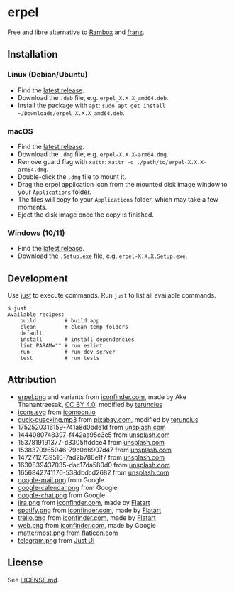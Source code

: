 # erpel

Free and libre alternative to [Rambox](https://rambox.app/) and [franz](https://meetfranz.com/).

## Installation

### Linux (Debian/Ubuntu)

- Find the [latest release](https://github.com/teruncius/erpel/releases).
- Download the `.deb` file, e.g. `erpel_X.X.X_amd64.deb`.
- Install the package with `apt`: `sudo apt get install ~/Downloads/erpel_X.X.X_amd64.deb`.

### macOS

- Find the [latest release](https://github.com/teruncius/erpel/releases).
- Download the `.dmg` file, e.g. `erpel-X.X.X-arm64.dmg`.
- Remove guard flag with `xattr`: `xattr -c ./path/to/erpel-X.X.X-arm64.dmg`.
- Double-click the `.dmg` file to mount it.
- Drag the erpel application icon from the mounted disk image window to your `Applications` folder.
- The files will copy to your `Applications` folder, which may take a few moments.
- Eject the disk image once the copy is finished.

### Windows (10/11)

- Find the [latest release](https://github.com/teruncius/erpel/releases).
- Download the `.Setup.exe` file, e.g. `erpel-X.X.X.Setup.exe`.

## Development

Use [just](https://github.com/casey/just) to execute commands. Run `just` to list all available commands.

```shell
$ just
Available recipes:
    build         # build app
    clean         # clean temp folders
    default
    install       # install dependencies
    lint PARAM="" # run eslint
    run           # run dev server
    test          # run tests
```

## Attribution

- [erpel.png](resources/erpel.png) and variants from [iconfinder.com](https://www.iconfinder.com/iconsets/farmhouse-2), made by Ake Thanantreesak, [CC BY 4.0](https://creativecommons.org/licenses/by/4.0/), modified by [teruncius](https://github.com/teruncius) 
- [icons.svg](./resources/icons.svg) from [icomoon.io](https://icomoon.io/app/#/select)
- [duck-quacking.mp3](resources/duck-quacking.mp3) from [pixabay.com](https://pixabay.com/sound-effects/duck-quacking-37392/), modified by [teruncius](https://github.com/teruncius)
- 1752520316159-741a8d0bde1d from [unsplash.com](https://unsplash.com/photos/a-spacecraft-flies-near-an-alien-planet-muUX3rENBX0)
- 1444080748397-f442aa95c3e5 from [unsplash.com](https://unsplash.com/photos/worms-eye-view-of-trees-during-night-time-Jztmx9yqjBw)
- 1537819191377-d3305ffddce4 from [unsplash.com](https://unsplash.com/photos/canyon-beneath-the-stars-03Pv2Ikm5Hk)
- 1538370965046-79c0d6907d47 from [unsplash.com](https://unsplash.com/photos/milky-way-galaxy-wallpaper-fUnfEz3VLv4)
- 1472712739516-7ad2b786e1f7 from [unsplash.com](https://unsplash.com/photos/galaxy-wallpaper-KvgB81s4dF0)
- 1630839437035-dac17da580d0 from [unsplash.com](https://unsplash.com/photos/a-close-up-of-a-planet-with-a-black-background-awYEQyYdHVE)
- 1656842741176-538dbdcd2682 from [unsplash.com](https://unsplash.com/photos/a-large-group-of-people-watching-a-television-6SZ_zpTt7gE)
- [google-mail.png](resources/google-mail.png) from Google
- [google-calendar.png](resources/google-calendar.png) from Google
- [google-chat.png](resources/google-chat.png) from Google
- [jira.png](resources/jira.png) from [iconfinder.com](https://www.iconfinder.com/iconsets/logos-and-brands), made by [Flatart](https://www.iconfinder.com/Flatart)
- [spotify.png](resources/spotify.png) from [iconfinder.com](https://www.iconfinder.com/iconsets/logos-and-brands), made by [Flatart](https://www.iconfinder.com/Flatart)
- [trello.png](resources/trello.png) from [iconfinder.com](https://www.iconfinder.com/iconsets/logos-and-brands), made by [Flatart](https://www.iconfinder.com/Flatart)
- [web.png](./resources/web.png) from [iconfinder.com](https://www.iconfinder.com/iconsets/material-core), made by Google
- [mattermost.png](./resources/mattermost.png) from [flaticon.com](https://www.flaticon.com/free-icon/mattermost_906391)
- [telegram.png](./resources/telegram.png) from [Just UI](https://www.iconfinder.com/justui)

## License

See [LICENSE.md](./LICENSE.md).
